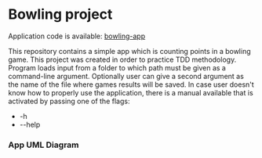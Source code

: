 # Bowling project
Application code is available: [bowling-app](https://github.com/WojtekMs/testing/tree/master/bowling)

This repository contains a simple app which is counting points in a bowling game. This project was created in order to practice TDD methodology. 
Program loads input from a folder to which path must be given as a command-line argument. 
Optionally user can give a second argument as the name of the file where games results will be saved.
In case user doesn't know how to properly use the application, there is a manual available that is activated by passing one of the flags:
* -h
* --help
### App UML Diagram
<div hidden>
```
@startuml BowlingUML
class PlayerData{
    -std::string name{};
    -std::vector<Frame> rolls{};

    +PlayerData() = delete;
    +PlayerData(const std::string& n, const std::vector<Frame>& r);
    +bool operator==(const PlayerData& rhs) const;
    +size_t countPoints() const;
    +const std::vector<Frame>& getRolls() const;
    +const std::string& getName() const;
}

class Frame {
    -char firstRoll{' '};
    -char secondRoll{' '};

    +Frame() = default;
    +Frame(char first, char second);
    +bool operator==(const Frame& rhs) const;
    +friend std::ostream& operator<<(std::ostream& os, const Frame& frame);
    +char getFirstRoll() const;
    +char getSecondRoll() const;
    +bool isSpare() const;
    +bool isStrike() const;
    +size_t getPoints() const;
    +size_t getFirstRollPoints() const;
}

class Game{
    -std::vector<PlayerData> players{};
    +Game() = delete;
    +explicit Game(const std::filesystem::path& filePath);
    +void loadFromFile(const std::string& filePath);
    +const std::vector<PlayerData>& getPlayers() const;
    +size_t countPoints(const std::vector<Frame>& rolls) const;
    +Status getGameStatus() const;
    +std::string getOutputString(int laneNumber) const;
    +bool operator==(const Game& rhs) const;
}

enum Status{
        NO_GAME,
        IN_PROGRESS,
        FINISHED,
}

class BowlingAlley{
    -std::vector<std::shared_ptr<Game>> games_{};
    -std::filesystem::path path_{};
    +BowlingAlley() = delete;
    +explicit BowlingAlley(const fs::path& pathToFolder);
    +void loadFromFolder(const fs::path& pathToFolder);
    +std::string getOutputString() const;
    +const std::vector<std::shared_ptr<Game>>& getGames() const;
}
Game +-- Status : public
Game *-- PlayerData
PlayerData *-- Frame
BowlingAlley o-- Game
@enduml
```
</div>

![](bowling/uml/BowlingUML.svg)

### How to build app
1. `git clone https://github.com/WojtekMs/testing`
2. `mkdir build`
2. `cd build`
3. `cmake ..`
4. `make -j`
5. `./bowling ../games`

### Technologies
* C++ Filesystem library
* TDD methodology

### Authors
* [Tomonike](https://github.com/Tomonike/)
* [Marcinati](https://github.com/Marcinati)
* [WojtekMs](https://github.com/WojtekMs/)
